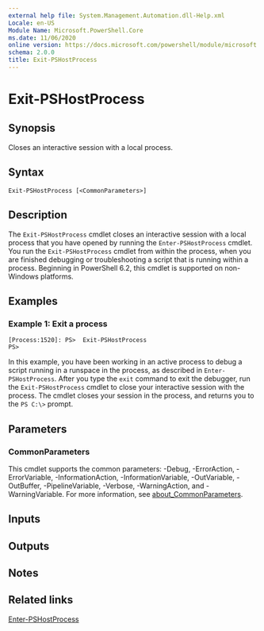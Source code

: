 ```yaml
---
external help file: System.Management.Automation.dll-Help.xml
Locale: en-US
Module Name: Microsoft.PowerShell.Core
ms.date: 11/06/2020
online version: https://docs.microsoft.com/powershell/module/microsoft.powershell.core/exit-pshostprocess?view=powershell-7.2&WT.mc_id=ps-gethelp
schema: 2.0.0
title: Exit-PSHostProcess
---
```

# Exit-PSHostProcess

## Synopsis
Closes an interactive session with a local process.

## Syntax

```
Exit-PSHostProcess [<CommonParameters>]
```

## Description

The `Exit-PSHostProcess` cmdlet closes an interactive session with a local process that you have
opened by running the `Enter-PSHostProcess` cmdlet. You run the `Exit-PSHostProcess` cmdlet from
within the process, when you are finished debugging or troubleshooting a script that is running
within a process. Beginning in PowerShell 6.2, this cmdlet is supported on non-Windows platforms.

## Examples

### Example 1: Exit a process

```
[Process:1520]: PS>  Exit-PSHostProcess
PS>
```

In this example, you have been working in an active process to debug a script running in a runspace
in the process, as described in `Enter-PSHostProcess`. After you type the `exit` command to exit the
debugger, run the `Exit-PSHostProcess` cmdlet to close your interactive session with the process.
The cmdlet closes your session in the process, and returns you to the `PS C:\>` prompt.

## Parameters

### CommonParameters

This cmdlet supports the common parameters: -Debug, -ErrorAction, -ErrorVariable,
-InformationAction, -InformationVariable, -OutVariable, -OutBuffer, -PipelineVariable, -Verbose,
-WarningAction, and -WarningVariable. For more information, see
[about_CommonParameters](https://go.microsoft.com/fwlink/?LinkID=113216).

## Inputs

## Outputs

## Notes

## Related links

[Enter-PSHostProcess](Enter-PSHostProcess.md)

